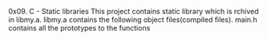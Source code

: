 0x09. C - Static libraries
This project contains static library which is rchived in libmy.a.
libmy.a contains the following object files(compiled files).
main.h contains all the prototypes to the functions
